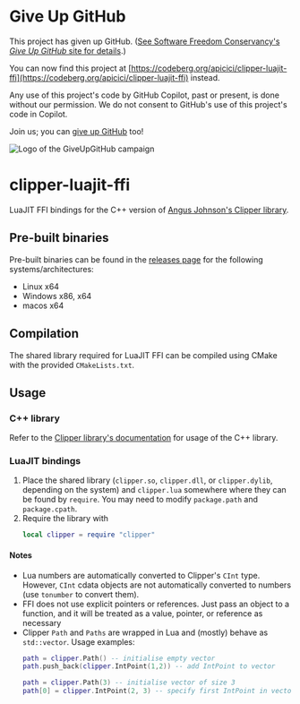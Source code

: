 # Give Up GitHub

This project has given up GitHub.  ([See Software Freedom Conservancy's *Give Up  GitHub* site for details](https://GiveUpGitHub.org).)

You can now find this project at [https://codeberg.org/apicici/clipper-luajit-ffi](https://codeberg.org/apicici/clipper-luajit-ffi) instead.

Any use of this project's code by GitHub Copilot, past or present, is done without our permission.  We do not consent to GitHub's use of this project's code in Copilot.

Join us; you can [give up GitHub](https://GiveUpGitHub.org) too!

![Logo of the GiveUpGitHub campaign](https://sfconservancy.org/img/GiveUpGitHub.png)

# clipper-luajit-ffi
LuaJIT FFI bindings for the C++ version of [Angus Johnson's Clipper library](https://sourceforge.net/projects/polyclipping/).

## Pre-built binaries
Pre-built binaries can be found in the [releases page](https://github.com/apicici/clipper-luajit-ffi/releases) for the following systems/architectures:
* Linux x64
* Windows x86, x64
* macos x64

## Compilation
The shared library required for LuaJIT FFI can be compiled using CMake with the provided `CMakeLists.txt`.

## Usage
### C++ library
Refer to the [Clipper library's documentation](http://www.angusj.com/delphi/clipper/documentation/Docs/_Body.htm) for usage of the C++ library.

### LuaJIT bindings
1. Place the shared library (`clipper.so`, `clipper.dll`, or `clipper.dylib`, depending on the system) and `clipper.lua` somewhere where they can be found by ```require```. You may need to modify ```package.path``` and ```package.cpath```.
2. Require the library with
	```lua
	local clipper = require "clipper"
	```
#### Notes
* Lua numbers are automatically converted to Clipper's ```CInt``` type. However, ```CInt``` cdata objects are not automatically converted to numbers (use ```tonumber``` to convert them).
* FFI does not use explicit pointers or references. Just pass an object to a function, and it will be treated as a value, pointer, or reference as necessary
* Clipper ```Path``` and ```Paths``` are wrapped in Lua and (mostly) behave as ```std::vector```. Usage examples:
  ```lua
  path = clipper.Path() -- initialise empty vector
  path.push_back(clipper.IntPoint(1,2)) -- add IntPoint to vector
  
  path = clipper.Path(3) -- initialise vector of size 3
  path[0] = clipper.IntPoint(2, 3) -- specify first IntPoint in vector
  ```
